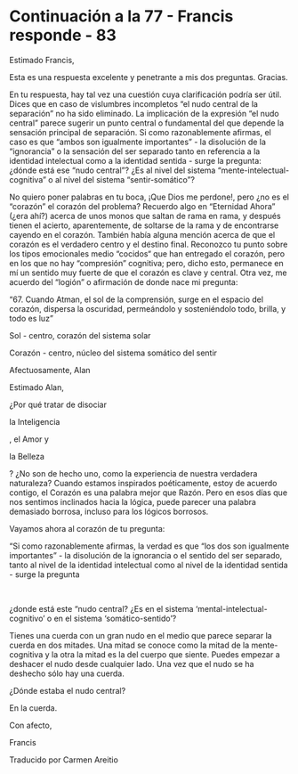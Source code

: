 # Continuación a la 77 - Francis responde - 83

Estimado Francis, 

Esta es una respuesta excelente y penetrante a mis dos preguntas. Gracias.

En tu respuesta, hay tal vez una cuestión cuya clarificación podría ser útil. Dices que en caso de vislumbres incompletos “el nudo central de la separación” no ha sido eliminado. La implicación de la expresión “el nudo central” parece sugerir un punto central o fundamental del que depende la sensación principal de separación. Si como razonablemente afirmas, el caso es que “ambos son igualmente importantes” - la disolución de la “ignorancia” o la sensación del ser separado tanto en referencia a la identidad intelectual como a la identidad sentida - surge la pregunta: ¿dónde está ese “nudo central”? ¿Es al nivel del sistema “mente-intelectual-cognitiva” o al nivel del sistema “sentir-somático”?

No quiero poner palabras en tu boca, ¡Que Dios me perdone!, pero ¿no es el “corazón” el corazón del problema? Recuerdo algo en “Eternidad Ahora” (¿era ahí?) acerca de unos monos que saltan de rama en rama, y después tienen el acierto, aparentemente, de soltarse de la rama y de encontrarse cayendo en el corazón. También había alguna mención acerca de que el corazón es el verdadero centro y el destino final. Reconozco tu punto sobre los tipos emocionales medio “cocidos“ que han entregado el corazón, pero en los que no hay “compresión” cognitiva; pero, dicho esto, permanece en mí un sentido muy fuerte de que el corazón es clave y central. Otra vez, me acuerdo del “logión” o afirmación de donde nace mi pregunta:

“67. Cuando Atman, el sol de la comprensión, surge en el espacio del corazón, dispersa la oscuridad, permeándolo y sosteniéndolo todo, brilla, y todo es luz”

Sol - centro, corazón del sistema solar

Corazón - centro, núcleo del sistema somático del sentir

Afectuosamente, Alan

Estimado Alan,

¿Por qué tratar de disociar 

la Inteligencia

, el Amor y 

la Belleza

? ¿No son de hecho uno, como la experiencia de nuestra verdadera naturaleza? Cuando estamos inspirados poéticamente, estoy de acuerdo contigo, el Corazón es una palabra mejor que Razón. Pero en esos días que nos sentimos inclinados hacia la lógica, puede parecer una palabra demasiado borrosa, incluso para los lógicos borrosos.

Vayamos ahora al corazón de tu pregunta:

“Si como razonablemente afirmas, la verdad es que “los dos son igualmente importantes” - la disolución de la ignorancia o el sentido del ser separado, tanto al nivel de la identidad intelectual como al nivel de la identidad sentida - surge la pregunta

  

¿donde está este “nudo central? ¿Es en el sistema ‘mental-intelectual-cognitivo’ o en el sistema ‘somático-sentido’?

Tienes una cuerda con un gran nudo en el medio que parece separar la cuerda en dos mitades. Una mitad se conoce como la mitad de la mente-cognitiva y la otra la mitad es la del cuerpo que siente. Puedes empezar a deshacer el nudo desde cualquier lado. Una vez que el nudo se ha deshecho sólo hay una cuerda. 

¿Dónde estaba el nudo central?

En la cuerda.

Con afecto, 

Francis

Traducido por Carmen Areitio


